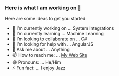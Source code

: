 ### Here is what I am working on 👋


Here are some ideas to get you started:

- 🔭 I’m currently working on ... System Integrations
- 🌱 I’m currently learning ... Machine Learning
- 👯 I’m looking to collaborate on ... C#
- 🤔 I’m looking for help with ... AngularJS
- 💬 Ask me about ... Anything
- 📫 How to reach me: ... [My Web Site](https://robert.simiyu.me)
- 😄 Pronouns: ... He/Him
- ⚡ Fun fact: ... I enjoy Jazz

